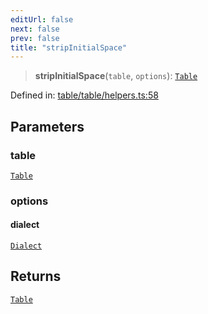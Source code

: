```yaml
---
editUrl: false
next: false
prev: false
title: "stripInitialSpace"
---
```


> **stripInitialSpace**(`table`, `options`): [`Table`](/reference/_dpkit/table/table/)

Defined in: [table/table/helpers.ts:58](https://github.com/datisthq/dpkit/blob/5891634de8175d14853313e208ffbae144fd78eb/table/table/helpers.ts#L58)

## Parameters

### table

[`Table`](/reference/_dpkit/table/table/)

### options

#### dialect

[`Dialect`](/reference/_dpkit/core/dialect/)

## Returns

[`Table`](/reference/_dpkit/table/table/)
